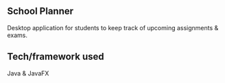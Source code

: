## School Planner
Desktop application for students to keep track of upcoming assignments & exams. 

## Tech/framework used
Java & JavaFX
